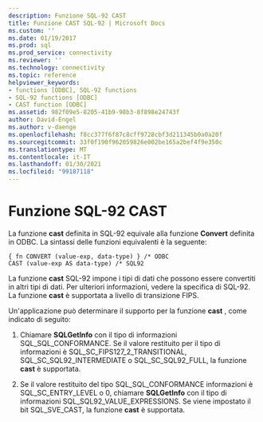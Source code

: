 ```yaml
---
description: Funzione SQL-92 CAST
title: Funzione CAST SQL-92 | Microsoft Docs
ms.custom: ''
ms.date: 01/19/2017
ms.prod: sql
ms.prod_service: connectivity
ms.reviewer: ''
ms.technology: connectivity
ms.topic: reference
helpviewer_keywords:
- functions [ODBC], SQL-92 functions
- SQL-92 functions [ODBC]
- CAST function [ODBC]
ms.assetid: 982f09e5-8205-41b9-98b3-8f898e24743f
author: David-Engel
ms.author: v-daenge
ms.openlocfilehash: f8cc377f6f87c8cff9728cbf3d211345b0a0a20f
ms.sourcegitcommit: 33f0f190f962059826e002be165a2bef4f9e350c
ms.translationtype: MT
ms.contentlocale: it-IT
ms.lasthandoff: 01/30/2021
ms.locfileid: "99187118"
---
```

# <a name="sql-92-cast-function"></a>Funzione SQL-92 CAST
La funzione **cast** definita in SQL-92 equivale alla funzione **Convert** definita in ODBC. La sintassi delle funzioni equivalenti è la seguente:  
  
```  
{ fn CONVERT (value-exp, data-type) } /* ODBC  
CAST (value-exp AS data-type) /* SQL92  
```  
  
 La funzione **cast** SQL-92 impone i tipi di dati che possono essere convertiti in altri tipi di dati. Per ulteriori informazioni, vedere la specifica di SQL-92. La funzione **cast** è supportata a livello di transizione FIPS.  
  
 Un'applicazione può determinare il supporto per la funzione **cast** , come indicato di seguito:  
  
1.  Chiamare **SQLGetInfo** con il tipo di informazioni SQL_SQL_CONFORMANCE. Se il valore restituito per il tipo di informazioni è SQL_SC_FIPS127_2_TRANSITIONAL, SQL_SC_SQL92_INTERMEDIATE o SQL_SC_SQL92_FULL, la funzione **cast** è supportata.  
  
2.  Se il valore restituito del tipo SQL_SQL_CONFORMANCE informazioni è SQL_SC_ENTRY_LEVEL o 0, chiamare **SQLGetInfo** con il tipo di informazioni SQL_SQL92_VALUE_EXPRESSIONS. Se viene impostato il bit SQL_SVE_CAST, la funzione **cast** è supportata.

